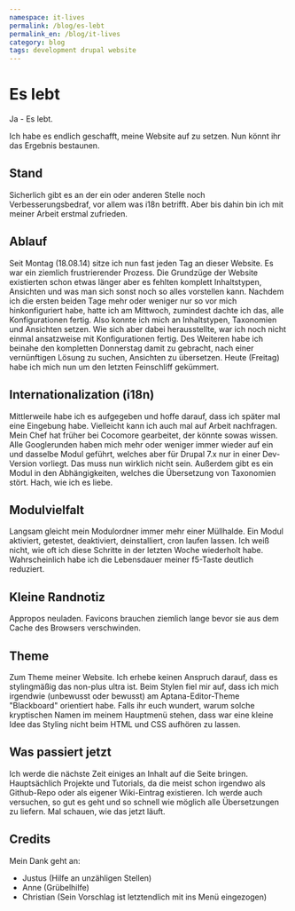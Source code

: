 ```yaml
---
namespace: it-lives
permalink: /blog/es-lebt
permalink_en: /blog/it-lives
category: blog
tags: development drupal website
---
```


# Es lebt

Ja - Es lebt.

Ich habe es endlich geschafft, meine Website auf zu setzen.
Nun könnt ihr das Ergebnis bestaunen.

## Stand

Sicherlich gibt es an der ein oder anderen Stelle noch Verbesserungsbedraf, vor allem was i18n betrifft.
Aber bis dahin bin ich mit meiner Arbeit erstmal zufrieden.

## Ablauf

Seit Montag (18.08.14) sitze ich nun fast jeden Tag an dieser Website.
Es war ein ziemlich frustrierender Prozess.
Die Grundzüge der Website existierten schon etwas länger aber es fehlten komplett Inhaltstypen, Ansichten und was man sich sonst noch so alles vorstellen kann.
Nachdem ich die ersten beiden Tage mehr oder weniger nur so vor mich hinkonfiguriert habe, hatte ich am Mittwoch, zumindest dachte ich das, alle Konfigurationen fertig.
Also konnte ich mich an Inhaltstypen, Taxonomien und Ansichten setzen.
Wie sich aber dabei herausstellte, war ich noch nicht einmal ansatzweise mit Konfigurationen fertig.
Des Weiteren habe ich beinahe den kompletten Donnerstag damit zu gebracht, nach einer vernünftigen Lösung zu suchen, Ansichten zu übersetzen.
Heute (Freitag) habe ich mich nun um den letzten Feinschliff gekümmert.

## Internationalization (i18n)

Mittlerweile habe ich es aufgegeben und hoffe darauf, dass ich später mal eine Eingebung habe.
Vielleicht kann ich auch mal auf Arbeit nachfragen.
Mein Chef hat früher bei Cocomore gearbeitet, der könnte sowas wissen.
Alle Googlerunden haben mich mehr oder weniger immer wieder auf ein und dasselbe Modul geführt, welches aber für Drupal 7.x nur in einer Dev-Version vorliegt.
Das muss nun wirklich nicht sein.
Außerdem gibt es ein Modul in den Abhängigkeiten, welches die Übersetzung von Taxonomien stört.
Hach, wie ich es liebe.

## Modulvielfalt

Langsam gleicht mein Modulordner immer mehr einer Müllhalde.
Ein Modul aktiviert, getestet, deaktiviert, deinstalliert, cron laufen lassen.
Ich weiß nicht, wie oft ich diese Schritte in der letzten Woche wiederholt habe.
Wahrscheinlich habe ich die Lebensdauer meiner f5-Taste deutlich reduziert.

## Kleine Randnotiz

Appropos neuladen.
Favicons brauchen ziemlich lange bevor sie aus dem Cache des Browsers verschwinden.

## Theme

Zum Theme meiner Website.
Ich erhebe keinen Anspruch darauf, dass es stylingmäßig das non-plus ultra ist.
Beim Stylen fiel mir auf, dass ich mich irgendwie (unbewusst oder bewusst) am Aptana-Editor-Theme "Blackboard" orientiert habe.
Falls ihr euch wundert, warum solche kryptischen Namen im meinem Hauptmenü stehen, dass war eine kleine Idee das Styling nicht beim HTML und CSS aufhören zu lassen.

## Was passiert jetzt

Ich werde die nächste Zeit einiges an Inhalt auf die Seite bringen.
Hauptsächlich Projekte und Tutorials, da die meist schon irgendwo als Github-Repo oder als eigener Wiki-Eintrag existieren.
Ich werde auch versuchen, so gut es geht und so schnell wie möglich alle Übersetzungen zu liefern.
Mal schauen, wie das jetzt läuft.

## Credits

Mein Dank geht an:

- Justus (Hilfe an unzähligen Stellen)
- Anne (Grübelhilfe)
- Christian (Sein Vorschlag ist letztendlich mit ins Menü eingezogen)

